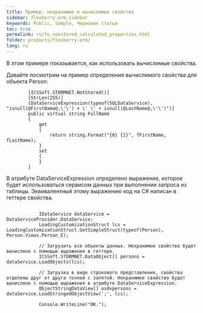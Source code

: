 ```yaml
---
title: Пример: нехранимые и вычислимые свойства
sidebar: flexberry-orm_sidebar
keywords: Public, Sample, Черновик статьи
toc: true
permalink: ru/fo_nonstored_calculated_properties.html
folder: products/flexberry-orm/
lang: ru
---
```


В этом примере показывается, как использовать вычислимые свойства.

Давайте посмотрим на пример определения вычислимого свойства для объекта Person:
```
        [ICSSoft.STORMNET.NotStored()]
        [StrLen(255)]
        [DataServiceExpression(typeof(SQLDataService), "isnull(@FirstName@,\'\') + \' \' + isnull(@LastName@,\'\')")]
        public virtual string FullName
        {
            get
            {
                return string.Format("{0} {1}", fFirstName, fLastName);
            }
            set
            {
            }
        }
```

В атрибуте DataServiceExpression определено выражение, которое будет использоваться сервисом данных при выполнении запроса из таблицы.
Эквивалентный этому выражению код на C# написан в геттере свойства.

```

            IDataService dataService = DataServiceProvider.DataService;
            LoadingCustomizationStruct lcs = LoadingCustomizationStruct.GetSimpleStruct(typeof(Person), Person.Views.Person_E);

            // Загрузить все объекты данных. Нехранимое свойство будет вычислено с помощью выражения в геттере.
            ICSSoft.STORMNET.DataObject[] persons = dataService.LoadObjects(lcs);

            // Загрузка в виде строкового представления, свойства отделены друг от друга точкой с запятой. Нехранимое свойство будет вычислено с помощью выражения в атрибуте DataServiceExpression.
            ObjectStringDataView[] osdvpersons = dataService.LoadStringedObjectView(';', lcs);

            Console.WriteLine("OK.");
```